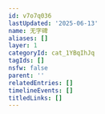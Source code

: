 ```yaml
---
id: v7o7q036
lastUpdated: '2025-06-13'
name: 无字碑
aliases: []
layer: 1
categoryId: cat_1YBqIhJq
tagIds: []
nsfw: false
parent: ''
relatedEntries: []
timelineEvents: []
titledLinks: []
---
```


